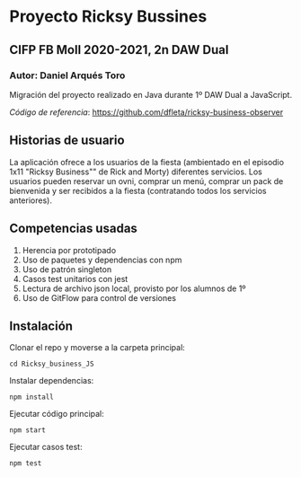 # Proyecto Ricksy Bussines

## CIFP FB Moll 2020-2021, 2n DAW Dual

### Autor: Daniel Arqués Toro

Migración del proyecto realizado en Java durante 1º DAW Dual a JavaScript.

*Código de referencia*: https://github.com/dfleta/ricksy-business-observer

## Historias de usuario

La aplicación ofrece a los usuarios de la fiesta (ambientado en el episodio 1x11 "Ricksy Business"" de Rick and Morty) diferentes servicios. Los usuarios pueden reservar un ovni, comprar un menú, comprar un pack de bienvenida y ser recibidos a la fiesta (contratando todos los servicios anteriores).


## Competencias usadas

1. Herencia por prototipado
2. Uso de paquetes y dependencias con npm
3. Uso de patrón singleton
4. Casos test unitarios con jest
5. Lectura de archivo json local, provisto por los alumnos de 1º
6. Uso de GitFlow para control de versiones

## Instalación

Clonar el repo y moverse a la carpeta principal:

```cd Ricksy_business_JS```

Instalar dependencias:

```npm install```

Ejecutar código principal:

```npm start```

Ejecutar casos test:

```npm test```
